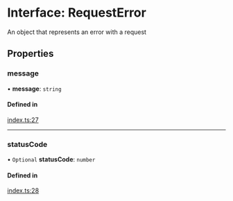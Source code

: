 # Interface: RequestError

An object that represents an error with a request

## Properties

### message

• **message**: `string`

#### Defined in

[index.ts:27](https://github.com/replit/replit-storage-typescript/blob/1e27272/src/index.ts#L27)

___

### statusCode

• `Optional` **statusCode**: `number`

#### Defined in

[index.ts:28](https://github.com/replit/replit-storage-typescript/blob/1e27272/src/index.ts#L28)
